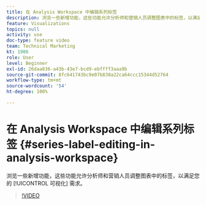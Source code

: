 ```yaml
---
title: 在 Analysis Workspace 中编辑系列标签
description: 浏览一些新增功能，这些功能允许分析师和营销人员调整图表中的标签，以满足您的可视化需求。
feature: Visualizations
topics: null
activity: use
doc-type: feature video
team: Technical Marketing
kt: 1906
role: User
level: Beginner
exl-id: 26daa836-a43b-43e7-bcd9-ebffff3aaa9b
source-git-commit: 8fc641743bc9e07b838a22ca64ccc15344d52764
workflow-type: tm+mt
source-wordcount: '54'
ht-degree: 100%

---
```


# 在 Analysis Workspace 中编辑系列标签 {#series-label-editing-in-analysis-workspace}

浏览一些新增功能，这些功能允许分析师和营销人员调整图表中的标签，以满足您的 [!UICONTROL 可视化] 需求。

>[!VIDEO](https://video.tv.adobe.com/v/23728/?quality=12&learn=on)
